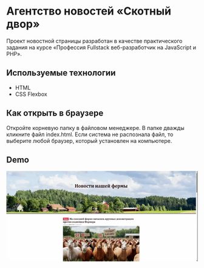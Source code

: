 # Агентство новостей «Скотный двор»

Проект новостной страницы разработан в качестве практического задания на курсе «Профессия Fullstack веб-разработчик на JavaScript и PHP».

## Используемые технологии

* HTML
* CSS Flexbox

## Как открыть в браузере

Откройте корневую папку в файловом менеджере. В папке дважды кликните файл index.html. Если система не распознала файл, то выберите любой браузер, который установлен на компьютере.

## Demo

![Welcome GIF](./images/recording.gif)